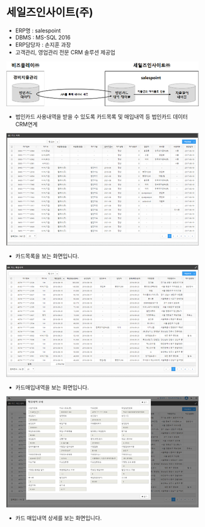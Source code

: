 # 세일즈인사이트\(주\)

 - ERP명 : salespoint  
 - DBMS : MS-SQL 2016  
 - ERP담당자 : 손지훈 과장  
 - 고객관리, 영업관리 전문 CRM 솔루션 제공업

![\[&#xADF8;&#xB9BC;1\] &#xAD6C;&#xC131;&#xB3C4;](../../../../.gitbook/assets/image%20%28137%29.png)

 - 법인카드 사용내역을 받을 수 있도록 카드목록 및 매입내역 등 법인카드 데이터 CRM연계

![\[&#xADF8;&#xB9BC;2\] &#xCE74;&#xB4DC;&#xBAA9;&#xB85D; &#xD654;&#xBA74;](../../../../.gitbook/assets/image%20%28237%29.png)

 - 카드목록을 보는 화면입니다.     

![\[&#xADF8;&#xB9BC;3\] &#xCE74;&#xB4DC; &#xB9E4;&#xC785;&#xB0B4;&#xC5ED; &#xD654;&#xBA74;](../../../../.gitbook/assets/image%20%28249%29.png)

 - 카드매입내역을 보는 화면입니다.

![\[&#xADF8;&#xB9BC;4\] &#xB9E4;&#xC785;&#xB0B4;&#xC5ED; &#xC0C1;&#xC138; &#xD654;&#xBA74;](../../../../.gitbook/assets/image%20%28219%29.png)

 - 카드 매입내역 상세를 보는 화면입니다.

